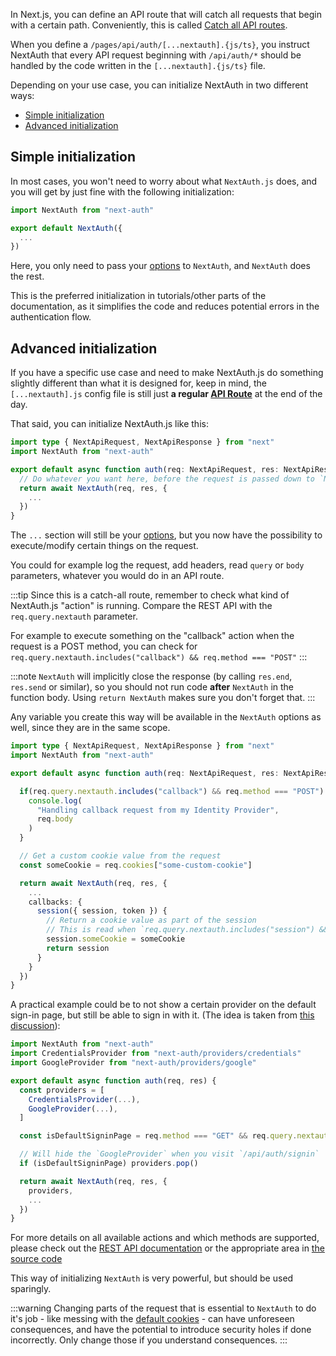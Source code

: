 In Next.js, you can define an API route that will catch all requests that begin with a certain path. Conveniently, this is called [Catch all API routes](https://nextjs.org/docs/api-routes/dynamic-api-routes#catch-all-api-routes).

When you define a `/pages/api/auth/[...nextauth].{js/ts}`, you instruct NextAuth that every API request beginning with `/api/auth/*` should be handled by the code written in the `[...nextauth].{js/ts}` file.

Depending on your use case, you can initialize NextAuth in two different ways:

- [Simple initialization](simple-initialization)
- [Advanced initialization](advanced-initialization)

## Simple initialization

In most cases, you won't need to worry about what `NextAuth.js` does, and you will get by just fine with the following initialization:

```ts title="/pages/api/auth/[...nextauth].js"
import NextAuth from "next-auth"

export default NextAuth({
  ...
})
```

Here, you only need to pass your [options](/configuration/options) to `NextAuth`, and `NextAuth` does the rest.

This is the preferred initialization in tutorials/other parts of the documentation, as it simplifies the code and reduces potential errors in the authentication flow.

## Advanced initialization

If you have a specific use case and need to make NextAuth.js do something slightly different than what it is designed for, keep in mind, the `[...nextauth].js` config file is still just **a regular [API Route](https://nextjs.org/docs/api-routes/introduction)** at the end of the day.

That said, you can initialize NextAuth.js like this:

```ts title="/pages/api/auth/[...nextauth].ts"
import type { NextApiRequest, NextApiResponse } from "next"
import NextAuth from "next-auth"

export default async function auth(req: NextApiRequest, res: NextApiResponse) {
  // Do whatever you want here, before the request is passed down to `NextAuth`
  return await NextAuth(req, res, {
    ...
  })
}
```

The `...` section will still be your [options](/configuration/options), but you now have the possibility to execute/modify certain things on the request.

You could for example log the request, add headers, read `query` or `body` parameters, whatever you would do in an API route.

:::tip
Since this is a catch-all route, remember to check what kind of NextAuth.js "action" is running. Compare the REST API with the `req.query.nextauth` parameter.

For example to execute something on the "callback" action when the request is a POST method, you can check for `req.query.nextauth.includes("callback") && req.method === "POST"`
:::

:::note
`NextAuth` will implicitly close the response (by calling `res.end`, `res.send` or similar), so you should not run code **after** `NextAuth` in the function body. Using `return NextAuth` makes sure you don't forget that.
:::

Any variable you create this way will be available in the `NextAuth` options as well, since they are in the same scope.

```ts title="/pages/api/auth/[...nextauth].ts"
import type { NextApiRequest, NextApiResponse } from "next"
import NextAuth from "next-auth"

export default async function auth(req: NextApiRequest, res: NextApiResponse) {

  if(req.query.nextauth.includes("callback") && req.method === "POST") {
    console.log(
      "Handling callback request from my Identity Provider",
      req.body
    )
  }

  // Get a custom cookie value from the request
  const someCookie = req.cookies["some-custom-cookie"]

  return await NextAuth(req, res, {
    ...
    callbacks: {
      session({ session, token }) {
        // Return a cookie value as part of the session
        // This is read when `req.query.nextauth.includes("session") && req.method === "GET"`
        session.someCookie = someCookie
        return session
      }
    }
  })
}
```

A practical example could be to not show a certain provider on the default sign-in page, but still be able to sign in with it. (The idea is taken from [this discussion](https://github.com/nextauthjs/next-auth/discussions/3133)):

```js title="/pages/api/auth/[...nextauth].js"
import NextAuth from "next-auth"
import CredentialsProvider from "next-auth/providers/credentials"
import GoogleProvider from "next-auth/providers/google"

export default async function auth(req, res) {
  const providers = [
    CredentialsProvider(...),
    GoogleProvider(...),
  ]

  const isDefaultSigninPage = req.method === "GET" && req.query.nextauth.includes("signin")

  // Will hide the `GoogleProvider` when you visit `/api/auth/signin`
  if (isDefaultSigninPage) providers.pop()

  return await NextAuth(req, res, {
    providers,
    ...
  })
}
```

For more details on all available actions and which methods are supported, please check out the [REST API documentation](/getting-started/rest-api) or the appropriate area in [the source code](https://github.com/nextauthjs/next-auth/blob/main/packages/next-auth/src/core/index.ts)

This way of initializing `NextAuth` is very powerful, but should be used sparingly.

:::warning
Changing parts of the request that is essential to `NextAuth` to do it's job - like messing with the [default cookies](/configuration/options#cookies) - can have unforeseen consequences, and have the potential to introduce security holes if done incorrectly. Only change those if you understand consequences.
:::
